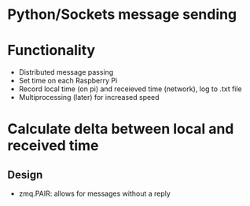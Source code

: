 # Python/Sockets message sending

# Functionality
- Distributed message passing
- Set time on each Raspberry Pi
- Record local time (on pi) and receieved time (network), log to .txt file
- Multiprocessing (later) for increased speed

# Calculate delta between local and received time

## Design
- zmq.PAIR: allows for messages without a reply
